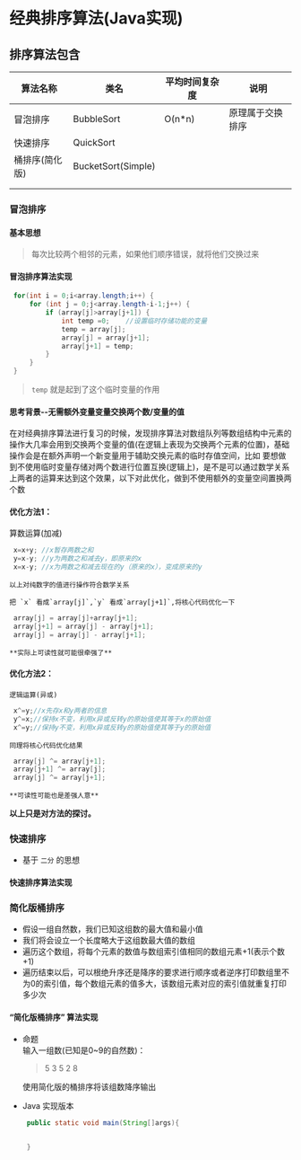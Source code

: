 # 经典排序算法(Java实现)

## 排序算法包含
|算法名称|类名|平均时间复杂度|说明|
-|-|-|-
|冒泡排序|BubbleSort|O(n*n)|原理属于交换排序|
|快速排序|QuickSort||
|桶排序(简化版)|BucketSort(Simple)||
||||
||||

### 冒泡排序
#### 基本思想
   > 每次比较两个相邻的元素，如果他们顺序错误，就将他们交换过来



#### 冒泡排序算法实现  
   ```java
    for(int i = 0;i<array.length;i++) {
		for (int j = 0;j<array.length-i-1;j++) {
			if (array[j]>array[j+1]) {
                int temp =0;    //设置临时存储功能的变量
				temp = array[j];
				array[j] = array[j+1];
				array[j+1] = temp;
			}
		}
	}
```  
   > `temp` 就是起到了这个临时变量的作用

#### 思考背景--无需额外变量变量交换两个数/变量的值
在对经典排序算法进行复习的时候，发现排序算法对数组队列等数组结构中元素的操作大几率会用到交换两个变量的值(在逻辑上表现为交换两个元素的位置)，基础操作会是在额外声明一个新变量用于辅助交换元素的临时存值空间，比如
要想做到不使用临时变量存储对两个数进行位置互换(逻辑上)，是不是可以通过数学关系上两者的运算来达到这个效果，以下对此优化，做到不使用额外的变量空间置换两个数

#### 优化方法1：   
   算数运算(加减)
   ```java
    x=x+y; //x暂存两数之和
    y=x-y; //y为两数之和减去y，即原来的x
    x=x-y; //x为两数之和减去现在的y（原来的x），变成原来的y
   ```  
    以上对纯数字的值进行操作符合数学关系

    把 `x` 看成`array[j]`,`y` 看成`array[j+1]`,将核心代码优化一下
   ```java
    array[j] = array[j]+array[j+1];
    array[j+1] = array[j] - array[j+1];
    array[j] = array[j] - array[j+1];
   ```
    **实际上可读性就可能很牵强了**
#### 优化方法2：
    逻辑运算(异或)
   ```java
    x^=y;//x先存x和y两者的信息
    y^=x;//保持x不变，利用x异或反转y的原始值使其等于x的原始值
    x^=y;//保持y不变，利用x异或反转y的原始值使其等于y的原始值
   ```
    同理将核心代码优化结果
   ```java
    array[j] ^= array[j+1];
    array[j+1] ^= array[j];
    array[j] ^= array[j+1];
   ```
    **可读性可能也是差强人意**

**以上只是对方法的探讨。**


### 快速排序
  + 基于 `二分` 的思想

#### 快速排序算法实现
  
### 简化版桶排序
  + 假设一组自然数，我们已知这组数的最大值和最小值
  + 我们将会设立一个长度略大于这组数最大值的数组
  + 遍历这个数组，将每个元素的数值与数组索引值相同的数组元素+1(表示个数+1)
  + 遍历结束以后，可以根绝升序还是降序的要求进行顺序或者逆序打印数组里不为0的索引值，每个数组元素的值多大，该数组元素对应的索引值就重复打印多少次

#### “简化版桶排序” 算法实现   
   + 命题  
     输入一组数(已知是0~9的自然数)：  
        > 5 3 5 2 8   

     使用简化版的桶排序将该组数降序输出
   + Java 实现版本  
     ```java
      public static void main(String[]args){

          
      }
     ```  
